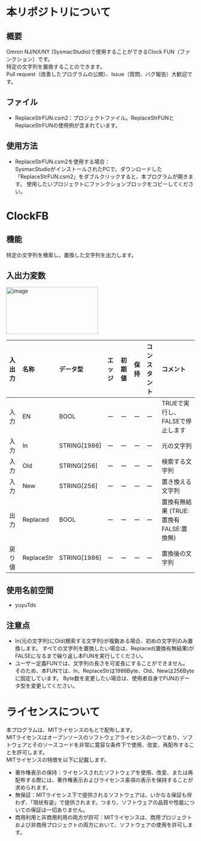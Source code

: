 # 本リポジトリについて
## 概要
Omron NJ/NX/NY (SysmacStudio)で使用することができるClock FUN（ファンクション）です。  
特定の文字列を置換することのできます。  
Pull request（改善したプログラムの公開）、Issue（質問、バグ報告）大歓迎です。
  
## ファイル  
- ReplaceStrFUN.csm2：プロジェクトファイル。ReplaceStrFUNとReplaceStrFUNの使用例が含まれています。
  
## 使用方法
- ReplaceStrFUN.csm2を使用する場合：  
  SysmacStudioがインストールされたPCで、ダウンロードした「ReplaceStrFUN.csm2」をダブルクリックすると、本プログラムが開きます。
  使用したいプロジェクトにファンクションブロックをコピーしてください。


  
# ClockFB
## 機能
特定の文字列を検索し、置換した文字列を出力します。

## 入出力変数

<img width="245" height="126" alt="image" src="https://github.com/user-attachments/assets/f77a5cd0-a272-49b9-a4f5-56411f7b074c" />


|入出力|名称|データ型|エッジ|初期値|保持|コンスタント|コメント|
|:----|:----|:----|:----|:----|:----|:----|:----|
|入力|EN|BOOL|ー|ー|ー|ー|TRUEで実行し、FALSEで停止します|
|入力|In|STRING[1986]|ー|ー|ー|ー|元の文字列|
|入力|Old|STRING[256]|ー|ー|ー|ー|検索する文字列|
|入力|New|STRING[256]|ー|ー|ー|ー|置き換える文字列|
|出力|Replaced|BOOL|ー|ー|ー|ー|置換有無結果 (TRUE:置換有 FALSE:置換無)|
|戻り値|ReplaceStr|STRING[1986]|ー|ー|ー|ー|置換後の文字列|


## 使用名前空間
- yuyuTds


## 注意点
- In(元の文字列)にOld(検索する文字列)が複数ある場合、初めの文字列のみ置換します。
  すべての文字列を置換したい場合は、Replaced(置換有無結果)がFALSEになるまで繰り返し本FUNを実行してください。
- ユーザー定義FUNでは、文字列の長さを可変長にすることができません。
  そのため、本FUNでは、In、ReplaceStrは1986Byte、Old、Newは256Byteに固定しています。
  Byte数を変更したい場合は、使用者自身でFUNのデータ型を変更してください。


# ライセンスについて
本プログラムは、MITライセンスのもとで配布します。  
MITライセンスはオープンソースのソフトウェアライセンスの一つであり、ソフトウェアとそのソースコードを非常に寛容な条件下で使用、改変、再配布することを許可します。  
MITライセンスの特徴を以下に記載します。
- 著作権表示の保持：ライセンスされたソフトウェアを使用、改変、または再配布する際には、著作権表示およびライセンス条項の表示を保持することが求められます。
- 無保証：MITライセンス下で提供されるソフトウェアは、いかなる保証も伴わず、「現状有姿」で提供されます。つまり、ソフトウェアの品質や性能についての保証は一切ありません。
- 商用利用と非商用利用の両方が許可：MITライセンスは、商用プロジェクトおよび非商用プロジェクトの両方において、ソフトウェアの使用を許可します。

